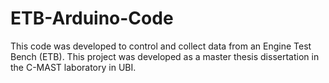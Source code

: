 # ETB-Arduino-Code
This code was developed to control and collect data from an Engine Test Bench (ETB). This project was developed as a master thesis dissertation in the C-MAST laboratory in UBI.
